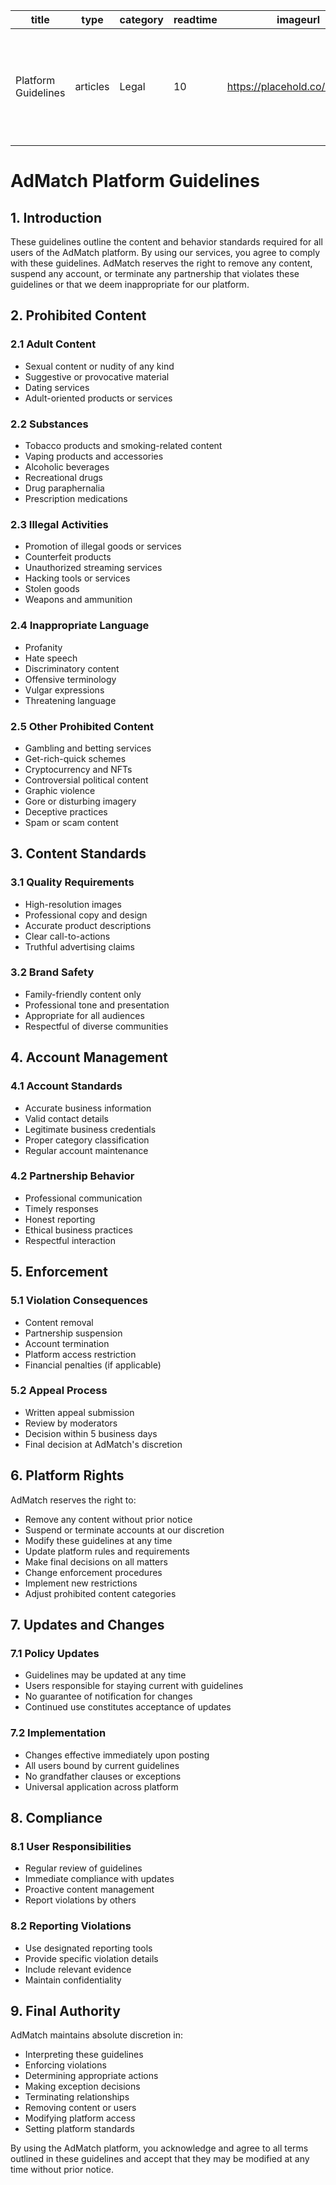 | title | type | category | readtime | imageurl | tags |
|-------|------|----------|-----------|----------|------|
| Platform Guidelines | articles | Legal | 10 | https://placehold.co/800x400 | legal, policy, guidelines, platform terms, community guidelines, platform guidelines |

# AdMatch Platform Guidelines

## 1. Introduction

These guidelines outline the content and behavior standards required for all users of the AdMatch platform. By using our services, you agree to comply with these guidelines. AdMatch reserves the right to remove any content, suspend any account, or terminate any partnership that violates these guidelines or that we deem inappropriate for our platform.

## 2. Prohibited Content

### 2.1 Adult Content
- Sexual content or nudity of any kind
- Suggestive or provocative material
- Dating services
- Adult-oriented products or services

### 2.2 Substances
- Tobacco products and smoking-related content
- Vaping products and accessories
- Alcoholic beverages
- Recreational drugs
- Drug paraphernalia
- Prescription medications

### 2.3 Illegal Activities
- Promotion of illegal goods or services
- Counterfeit products
- Unauthorized streaming services
- Hacking tools or services
- Stolen goods
- Weapons and ammunition

### 2.4 Inappropriate Language
- Profanity
- Hate speech
- Discriminatory content
- Offensive terminology
- Vulgar expressions
- Threatening language

### 2.5 Other Prohibited Content
- Gambling and betting services
- Get-rich-quick schemes
- Cryptocurrency and NFTs
- Controversial political content
- Graphic violence
- Gore or disturbing imagery
- Deceptive practices
- Spam or scam content

## 3. Content Standards

### 3.1 Quality Requirements
- High-resolution images
- Professional copy and design
- Accurate product descriptions
- Clear call-to-actions
- Truthful advertising claims

### 3.2 Brand Safety
- Family-friendly content only
- Professional tone and presentation
- Appropriate for all audiences
- Respectful of diverse communities

## 4. Account Management

### 4.1 Account Standards
- Accurate business information
- Valid contact details
- Legitimate business credentials
- Proper category classification
- Regular account maintenance

### 4.2 Partnership Behavior
- Professional communication
- Timely responses
- Honest reporting
- Ethical business practices
- Respectful interaction

## 5. Enforcement

### 5.1 Violation Consequences
- Content removal
- Partnership suspension
- Account termination
- Platform access restriction
- Financial penalties (if applicable)

### 5.2 Appeal Process
- Written appeal submission
- Review by moderators
- Decision within 5 business days
- Final decision at AdMatch's discretion

## 6. Platform Rights

AdMatch reserves the right to:
- Remove any content without prior notice
- Suspend or terminate accounts at our discretion
- Modify these guidelines at any time
- Update platform rules and requirements
- Make final decisions on all matters
- Change enforcement procedures
- Implement new restrictions
- Adjust prohibited content categories

## 7. Updates and Changes

### 7.1 Policy Updates
- Guidelines may be updated at any time
- Users responsible for staying current with guidelines
- No guarantee of notification for changes
- Continued use constitutes acceptance of updates

### 7.2 Implementation
- Changes effective immediately upon posting
- All users bound by current guidelines
- No grandfather clauses or exceptions
- Universal application across platform

## 8. Compliance

### 8.1 User Responsibilities
- Regular review of guidelines
- Immediate compliance with updates
- Proactive content management
- Report violations by others

### 8.2 Reporting Violations
- Use designated reporting tools
- Provide specific violation details
- Include relevant evidence
- Maintain confidentiality

## 9. Final Authority

AdMatch maintains absolute discretion in:
- Interpreting these guidelines
- Enforcing violations
- Determining appropriate actions
- Making exception decisions
- Terminating relationships
- Removing content or users
- Modifying platform access
- Setting platform standards

By using the AdMatch platform, you acknowledge and agree to all terms outlined in these guidelines and accept that they may be modified at any time without prior notice.
